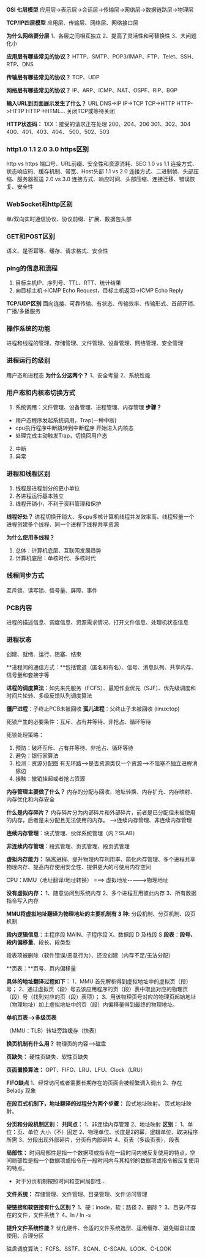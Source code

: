 
**OSI 七层模型**
应用层->表示层->会话层->传输层->网络层->数据链路层->物理层

**TCP/IP四层模型**
应用层、传输层、网络层、网络接口层

**为什么网络要分层**
1、各层之间相互独立 2、提高了灵活性和可替换性 3、大问题化小

**应用层有哪些常见的协议？**
HTTP、SMTP、POP3/IMAP、FTP、Telet、SSH、RTP、DNS

**传输层有哪些常见的协议？**
TCP、UDP

**网络层有哪些常见的协议？**
IP、ARP、ICMP、NAT、OSPF、RIP、BGP

**输入URL到页面展示发生了什么？**
URL DNS->IP IP->TCP TCP->HTTP HTTP->HTTP HTTP->HTML... 关闭TCP或等待关闭

**HTTP状态码：**
1XX：接受的请求正在处理
200、204、206
301、302、304
400、401、403、404、
500、502、503

### http1.0 1.1 2.0 3.0 https区别
http vs https 端口号、URL前缀、安全性和资源消耗、SEO
1.0 vs 1.1 连接方式、状态响应码、缓存机制、带宽、Host头部
1.1 vs 2.0 连接方式、二进制帧、头部压缩、服务器推送
2.0 vs 3.0 连接方式、响应时间、头部压缩、连接迁移、错误恢复、安全性
### WebSocket和http区别
单/双向实时通信协议、协议前缀、扩展、数据包头部
### GET和POST区别
语义、是否幂等、缓存、请求格式、安全性
### ping的信息和流程
1. 目标主机IP、序列号、TTL、RTT、统计结果
2. 向目标主机->ICMP Echo Request，目标主机返回->ICMP Echo Reply

**TCP/UDP区别**
面向连接、可靠传输、有状态、传输效率、传输形式、首部开销、广播/多播服务

### 操作系统的功能
进程和线程的管理、存储管理、文件管理、设备管理、网络管理、安全管理
### 进程运行的级别
用户态和进程态
**为什么分这两个？** 1、安全考量 2、系统性能
### 用户态和内核态切换方式
1. 系统调用：文件管理、设备管理、进程管理、内存管理
**步骤？** 
- 用户态程序发起系统调用，Trap(一种中断)
- cpu执行程序中断跳转到中断程序 开始进入内核态
- 处理完成主动触发Trap，切换回用户态
2. 中断
3. 异常
### 进程和线程区别
1. 线程是进程划分的更小单位
2. 各进程运行基本独立
3. 线程开销小，不利于资料管理和保护

**线程好处？**
进程切换开销大、多cpu多核计算机线程并发效率高、线程轻量一个进程创建多个线程、同一个进程下线程共享资源

**为什么使用多线程？**
1. 总体：计算机底层、互联网发展趋势
2. 计算机底层：单核时代、多核时代

### 线程同步方式
互斥锁、读写锁、信号量、屏障、事件

### PCB内容
进程的描述信息、调度信息、资源需求情况、打开文件信息、处理机状态信息

### 进程状态
创建、就绪、运行、阻塞、结束

**进程间的通信方式：**包括管道（匿名和有名）、信号、消息队列、共享内存、信号量和套接字等

**进程的调度算法**：如先来先服务（FCFS）、最短作业优先（SJF）、优先级调度和时间片轮转、多级反馈队列调度算法

**僵尸进程**：子终止PCB未被回收 **孤儿进程**：父终止子未被回收 (linux:top)

死锁产生的必要条件：互斥、占有并等待、非抢占、循环等待

死锁处理策略：
1. 预防：破坏互斥、占有并等待、非抢占、循环等待
2. 避免：银行家算法
3. 检测：资源分配图 有无环路-->是否资源类仅一个资源-->不阻塞不独立进程消除边
4. 接触：撤销挂起或者抢占资源

**内存管理主要做了什么？**
内存的分配与回收、地址转换、内存扩充、内存映射、内存优化和内存安全

**什么是内存碎片？**
内存碎片分为内部碎片和外部碎片，前者是已分配但未被使用的内存，后者是未分配且无法使用的内存。
-->连续内存管理、非连续内存管理

**连续内存管理**：块式管理、伙伴系统管理（内？SLAB）

**非连续内存管理**：段式管理、页式管理、段页式管理

**虚拟内存能力：**
隔离进程、提升物理内存利用率、简化内存管理、多个进程共享物理内存、提高内存使用安全性、提供更大的可使用内存空间

CPU：MMU（地址翻译/地址转换） ===> 虚拟地址----->物理地址

**没有虚拟内存：**
1、随意访问到系统内存 2、多个进程互用彼此内存 3、所有数据指令写入内存

**MMU将虚拟地址翻译为物理地址的主要机制有 3 种:**
分段机制、分页机制、段页机制

**段内逻辑信息**：主程序段 MAIN、子程序段 X、数据段 D 及栈段 S
**段表**：**段号、段内偏移量**、段长、段类型

段表项被删除（软件错误/恶意行为）、还没创建（内存不足/无法分配）

**页表：**页号、页内偏移量

**具体的地址翻译过程如下：**
1、MMU 首先解析得到虚拟地址中的虚拟页（段）号；
2、通过虚拟页（段）号去该应用程序的页（段）表中取出对应的物理页（段）号（找到对应的页（段）表项）；
3、用该物理页号对应的物理页起始地址（物理地址）加上虚拟地址中的页（段）内偏移量得到最终的物理地址。

**单机页表-->多级页表**

（MMU：TLB）转址旁路缓存（快表）

**换页机制有什么用？**
物理页的内容-->磁盘

**页缺失：** 硬性页缺失、软性页缺失

**页面置换算法：**
OPT、FIFO、LRU、LFU、Clock（LRU）

**FIFO缺点**
1、经常访问或者需要长期存在的页面会被频繁调入调出
2、存在 Belady 现象

**在段页式机制下，地址翻译的过程分为两个步骤：**
段式地址映射。
页式地址映射。

**分页和分段机制区别：**
**共同点：**
1、非连续内存管理
2、地址映射
**区别：**
1、单位：页、单位 大小（不）固定
2、物理单位、长度是2的幂，逻辑单位、取决程序所需
3、分段出现外部碎片，分页有内部碎片
4、页表（多级页表），段表

**局部性：**
时间局部性是指一个数据项或指令在一段时间内被反复使用的特点，空间局部性是指一个数据项或指令在一段时间内与其相邻的数据项或指令被反复使用的特点。

- 对于分页机制按照时间和空间局部性...

**文件系统：**
存储管理、文件管理、目录管理、文件访问管理

**硬链接和软链接有什么区别？**
1、硬：inode，软：路径
2、删除？
3、目录/不存在的文件，文件系统？
4、ln / ln -s 

**提升文件系统性能？**
优化硬件、合适的文件系统选型、运用缓存、避免磁盘过度使用、合理分区

磁盘调度算法：
FCFS、SSTF、SCAN、C-SCAN、LOOK、C-LOOK